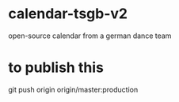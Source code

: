 # calendar-tsgb-v2
open-source calendar from a german dance team

# to publish this
git push origin origin/master:production
